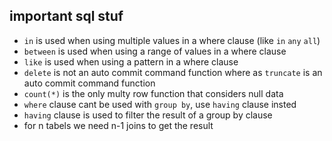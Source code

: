## important sql stuf
- `in` is used when using multiple values in a where clause (like `in` `any` `all`) 
- `between` is used when using a range of values in a where clause
- `like` is used when using a pattern in a where clause
- `delete` is not an auto commit command function where as `truncate` is an auto commit command function
- `count(*)` is the only multy row function that considers null data
- `where` clause cant be used with `group by`, use `having` clause insted 
- `having` clause is used to filter the result of a group by clause
- for n tabels we need n-1 joins to get the result